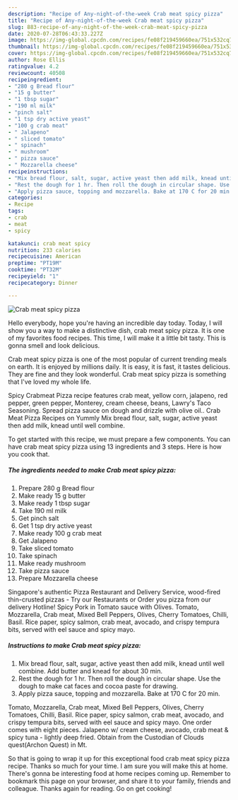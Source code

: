 ```yaml
---
description: "Recipe of Any-night-of-the-week Crab meat spicy pizza"
title: "Recipe of Any-night-of-the-week Crab meat spicy pizza"
slug: 883-recipe-of-any-night-of-the-week-crab-meat-spicy-pizza
date: 2020-07-28T06:43:33.227Z
image: https://img-global.cpcdn.com/recipes/fe08f219459660ea/751x532cq70/crab-meat-spicy-pizza-recipe-main-photo.jpg
thumbnail: https://img-global.cpcdn.com/recipes/fe08f219459660ea/751x532cq70/crab-meat-spicy-pizza-recipe-main-photo.jpg
cover: https://img-global.cpcdn.com/recipes/fe08f219459660ea/751x532cq70/crab-meat-spicy-pizza-recipe-main-photo.jpg
author: Rose Ellis
ratingvalue: 4.2
reviewcount: 40508
recipeingredient:
- "280 g Bread flour"
- "15 g butter"
- "1 tbsp sugar"
- "190 ml milk"
- "pinch salt"
- "1 tsp dry active yeast"
- "100 g crab meat"
- " Jalapeno"
- " sliced tomato"
- " spinach"
- " mushroom"
- " pizza sauce"
- " Mozzarella cheese"
recipeinstructions:
- "Mix bread flour, salt, sugar, active yeast then add milk, knead until well combine. Add butter and knead for about 30 min."
- "Rest the dough for 1 hr. Then roll the dough in circular shape. Use the dough to make cat faces and cocoa paste for drawing."
- "Apply pizza sauce, topping and mozzarella. Bake at 170 C for 20 min."
categories:
- Recipe
tags:
- crab
- meat
- spicy

katakunci: crab meat spicy 
nutrition: 233 calories
recipecuisine: American
preptime: "PT19M"
cooktime: "PT32M"
recipeyield: "1"
recipecategory: Dinner

---
```



![Crab meat spicy pizza](https://img-global.cpcdn.com/recipes/fe08f219459660ea/751x532cq70/crab-meat-spicy-pizza-recipe-main-photo.jpg)

Hello everybody, hope you're having an incredible day today. Today, I will show you a way to make a distinctive dish, crab meat spicy pizza. It is one of my favorites food recipes. This time, I will make it a little bit tasty. This is gonna smell and look delicious.

Crab meat spicy pizza is one of the most popular of current trending meals on earth. It is enjoyed by millions daily. It is easy, it is fast, it tastes delicious. They are fine and they look wonderful. Crab meat spicy pizza is something that I've loved my whole life.

Spicy Crabmeat Pizza recipe features crab meat, yellow corn, jalapeno, red pepper, green pepper, Monterey, cream cheese, beans, Lawry&#39;s Taco Seasoning. Spread pizza sauce on dough and drizzle with olive oil.. Crab Meat Pizza Recipes on Yummly Mix bread flour, salt, sugar, active yeast then add milk, knead until well combine.


To get started with this recipe, we must prepare a few components. You can have crab meat spicy pizza using 13 ingredients and 3 steps. Here is how you cook that.

<!--inarticleads1-->

##### The ingredients needed to make Crab meat spicy pizza:

1. Prepare 280 g Bread flour
1. Make ready 15 g butter
1. Make ready 1 tbsp sugar
1. Take 190 ml milk
1. Get pinch salt
1. Get 1 tsp dry active yeast
1. Make ready 100 g crab meat
1. Get  Jalapeno
1. Take  sliced tomato
1. Take  spinach
1. Make ready  mushroom
1. Take  pizza sauce
1. Prepare  Mozzarella cheese


Singapore&#39;s authentic Pizza Restaurant and Delivery Service, wood-fired thin-crusted pizzas - Try our Restaurants or Order you pizza from our delivery Hotline! Spicy Pork in Tomato sauce with Olives. Tomato, Mozzarella, Crab meat, Mixed Bell Peppers, Olives, Cherry Tomatoes, Chilli, Basil. Rice paper, spicy salmon, crab meat, avocado, and crispy tempura bits, served with eel sauce and spicy mayo. 

<!--inarticleads2-->

##### Instructions to make Crab meat spicy pizza:

1. Mix bread flour, salt, sugar, active yeast then add milk, knead until well combine. Add butter and knead for about 30 min.
1. Rest the dough for 1 hr. Then roll the dough in circular shape. Use the dough to make cat faces and cocoa paste for drawing.
1. Apply pizza sauce, topping and mozzarella. Bake at 170 C for 20 min.


Tomato, Mozzarella, Crab meat, Mixed Bell Peppers, Olives, Cherry Tomatoes, Chilli, Basil. Rice paper, spicy salmon, crab meat, avocado, and crispy tempura bits, served with eel sauce and spicy mayo. One order comes with eight pieces. Jalapeno w/ cream cheese, avocado, crab meat &amp; spicy tuna - lightly deep fried. Obtain from the Custodian of Clouds quest(Archon Quest) in Mt. 

So that is going to wrap it up for this exceptional food crab meat spicy pizza recipe. Thanks so much for your time. I am sure you will make this at home. There's gonna be interesting food at home recipes coming up. Remember to bookmark this page on your browser, and share it to your family, friends and colleague. Thanks again for reading. Go on get cooking!
